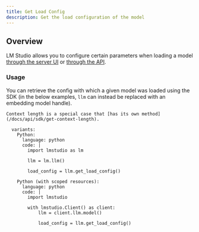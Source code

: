 ```yaml
---
title: Get Load Config
description: Get the load configuration of the model
---
```


## Overview

LM Studio allows you to configure certain parameters when loading a model
[through the server UI](/docs/advanced/per-model) or [through the API](/docs/api/sdk/load-model).

### Usage

You can retrieve the config with which a given model was loaded using the SDK
(in the below examples, `llm` can instead be replaced with an embedding model handle).

```lms_protip
Context length is a special case that [has its own method](/docs/api/sdk/get-context-length).
```

```lms_code_snippet
  variants:
    Python:
      language: python
      code: |
        import lmstudio as lm

        llm = lm.llm()

        load_config = llm.get_load_config()

    Python (with scoped resources):
      language: python
      code: |
        import lmstudio

        with lmstudio.Client() as client:
            llm = client.llm.model()

            load_config = llm.get_load_config()
```
